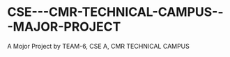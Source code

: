 # CSE---CMR-TECHNICAL-CAMPUS---MAJOR-PROJECT
A Mojor Project by TEAM-6, CSE A, CMR TECHNICAL CAMPUS
